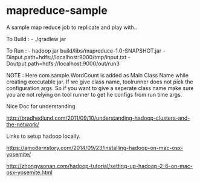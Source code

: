 # mapreduce-sample
A sample map reduce job to replicate and play with..

To Build : -  ./gradlew jar

To Run : - hadoop jar build/libs/mapreduce-1.0-SNAPSHOT.jar -Dinput.path=hdfs://localhost:9000/tmp/input.txt -Doutput.path=hdfs://localhost:9000/out/run3

NOTE :
Here com.sample.WordCount is added as Main Class Name while creating executable jar. If we give class name, toolrunner does not pick the configuration args. So if you want to give a seperate class name make sure you are not relying on tool runner to get he configs from run time args.


Nice Doc for understanding

http://bradhedlund.com/2011/09/10/understanding-hadoop-clusters-and-the-network/


Links to setup hadoop locally.

https://amodernstory.com/2014/09/23/installing-hadoop-on-mac-osx-yosemite/

http://zhongyaonan.com/hadoop-tutorial/setting-up-hadoop-2-6-on-mac-osx-yosemite.html


